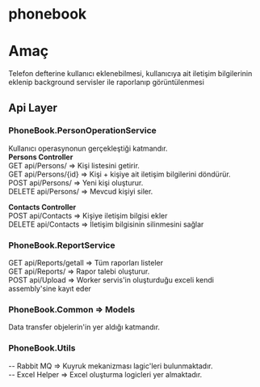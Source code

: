 # phonebook

# Amaç
Telefon defterine kullanıcı eklenebilmesi, kullanıcıya ait iletişim bilgilerinin eklenip background servisler ile raporlanıp görüntülenmesi

## Api Layer

### PhoneBook.PersonOperationService
Kullanıcı operasynonun gerçekleştiği katmandır.  
**Persons Controller**    
GET api/Persons/     => Kişi listesini getirir.  
GET api/Persons/{id} => Kişi + kişiye ait iletişim bilgilerini döndürür.   
POST api/Persons/ => Yeni kişi oluşturur.  
DELETE api/Persons/ => Mevcud kişiyi siler.  
  
**Contacts Controller**   
POST api/Contacts => Kişiye iletişim bilgisi ekler  
DELETE api/Contacts => İletişim bilgisinin silinmesini sağlar  

### PhoneBook.ReportService
GET api/Reports/getall => Tüm raporları listeler  
GET api/Reports/ => Rapor talebi oluşturur.  
POST api/Upload => Worker servis'in oluşturduğu exceli kendi assembly'sine kayıt eder  

### PhoneBook.Common => Models
Data transfer objelerin'in yer aldığı katmandır.

### PhoneBook.Utils  
-- Rabbit MQ => Kuyruk mekanizması lagic'leri bulunmaktadır.  
-- Excel Helper => Excel oluşturma logicleri yer almaktadır.  

